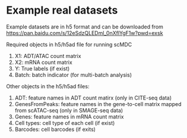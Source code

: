 # Example real datasets

Example datasets are in h5 format and can be downloaded from https://pan.baidu.com/s/12eSdzQLEDml_0nXflYgF1w?pwd=exsk 

Required objects in h5/h5ad file for running scMDC
1) X1: ADT/ATAC count matrix
2) X2: mRNA count matrix
3) Y: True labels (if exist)
4) Batch: batch indicator (for multi-batch analysis)

Other objects in the h5/h5ad files:
1) ADT: feature names in ADT count matirx (only in CITE-seq data)
2) GenesFromPeaks: feature names in the gene-to-cell matrix mapped from scATAC-seq (only in SMAGE-seq data)
3) Genes: feature names in mRNA count matrix
4) Cell types: cell type of each cell (if exist)
5) Barcodes: cell barcodes (if exits)
